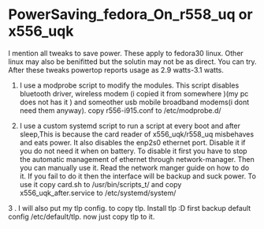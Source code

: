 # PowerSaving_fedora_On_r558_uq or x556_uqk
I mention all tweaks to save power.
These apply to fedora30 linux. Other linux may also be benifitted but the solutin may not be as direct. You can try.
After these tweaks powertop reports usage as 2.9 watts-3.1 watts.

1. I use a modprobe script to modify the modules. This script disables bluetooth driver, wireless modem (i copied it from somewhere )(my pc does not has it ) and someother usb mobile broadband modems(i dont need them anyway).
copy  r556-i915.conf to /etc/modprobe.d/


2. I use a custom systemd script to run a script at every boot and after sleep,This is because the card reader of x556_uqk/r558_uq misbehaves and eats power.
It also disables the enp2s0 ethernet port. Disable it if you do not need it when on battery.
To disable it first you have to stop the automatic management of ethernet through network-manager. Then you can manually use it.
Read the network manger guide on how to do it. If you fail to do it then the interface will be backup and suck power.
To use it copy card.sh to /usr/bin/scripts_t/
and copy x556_uqk_after.service to /etc/systemd/system/

3 . I will also put my tlp config.
to copy tlp. 
Install tlp :D
first backup default config /etc/default/tlp.
now just copy tlp to it.
